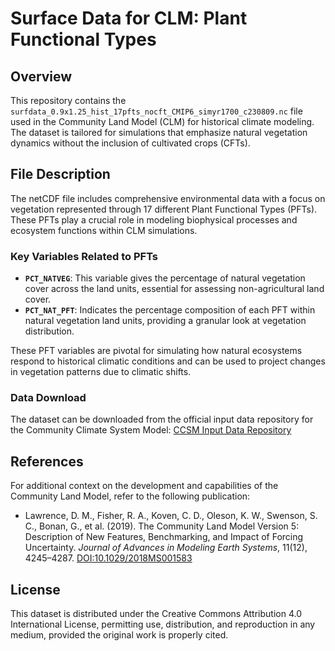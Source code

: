 # Surface Data for CLM: Plant Functional Types

## Overview
This repository contains the `surfdata_0.9x1.25_hist_17pfts_nocft_CMIP6_simyr1700_c230809.nc` file used in the Community Land Model (CLM) for historical climate modeling. The dataset is tailored for simulations that emphasize natural vegetation dynamics without the inclusion of cultivated crops (CFTs).

## File Description
The netCDF file includes comprehensive environmental data with a focus on vegetation represented through 17 different Plant Functional Types (PFTs). These PFTs play a crucial role in modeling biophysical processes and ecosystem functions within CLM simulations.

### Key Variables Related to PFTs
- **`PCT_NATVEG`**: This variable gives the percentage of natural vegetation cover across the land units, essential for assessing non-agricultural land cover.
- **`PCT_NAT_PFT`**: Indicates the percentage composition of each PFT within natural vegetation land units, providing a granular look at vegetation distribution.

These PFT variables are pivotal for simulating how natural ecosystems respond to historical climatic conditions and can be used to project changes in vegetation patterns due to climatic shifts.

### Data Download
The dataset can be downloaded from the official input data repository for the Community Climate System Model:
[CCSM Input Data Repository](https://svn-ccsm-inputdata.cgd.ucar.edu/trunk/inputdata/lnd/clm2/surfdata_map/)

## References
For additional context on the development and capabilities of the Community Land Model, refer to the following publication:
- Lawrence, D. M., Fisher, R. A., Koven, C. D., Oleson, K. W., Swenson, S. C., Bonan, G., et al. (2019). The Community Land Model Version 5: Description of New Features, Benchmarking, and Impact of Forcing Uncertainty. *Journal of Advances in Modeling Earth Systems*, 11(12), 4245–4287. [DOI:10.1029/2018MS001583](https://doi.org/10.1029/2018MS001583)

## License
This dataset is distributed under the Creative Commons Attribution 4.0 International License, permitting use, distribution, and reproduction in any medium, provided the original work is properly cited.
